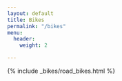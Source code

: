 ```yaml
---
layout: default
title: Bikes
permalink: "/bikes"
menu:
  header:
    weight: 2

---
```

{% include _bikes/road_bikes.html %}
